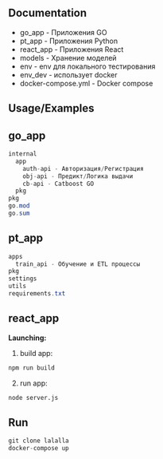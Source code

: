 
## Documentation

- go_app - Приложения GO
- pt_app - Приложения Python
- react_app - Приложения React
- models - Хранение моделей
- env - env для локального тестирования
- env_dev - использует docker
- docker-compose.yml - Docker compose



## Usage/Examples

## go_app
```java
internal
  app
    auth-api - Авторизация/Регистрация
    obj-api - Предикт/Логика выдачи
    cb-api - Catboost GO
  pkg
pkg
go.mod
go.sum
```
## pt_app
```java
apps
  train_api - Обучение и ETL процессы
pkg
settings
utils
requirements.txt
```
## react_app
**Launching:**
1. build app:
``` sh
npm run build
```
2. run app:
``` sh
node server.js
```
## Run
```java
git clone lalalla
docker-compose up
```